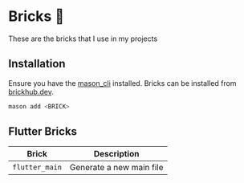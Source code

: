 # Bricks 🧱

These are the bricks that I use in my projects

## Installation

Ensure you have the [mason_cli](https://github.com/felangel/mason/tree/master/packages/mason_cli) installed. Bricks can be installed from [brickhub.dev](https://brickhub.dev).

```sh
mason add <BRICK>
```

## Flutter Bricks

| Brick            | Description                  |
| ---------------- | ---------------------------- |
| `flutter_main`   | Generate a new main file     |
